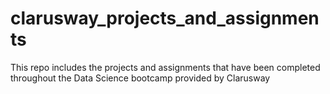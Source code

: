 # clarusway_projects_and_assignments
This repo includes the projects and assignments that have been completed throughout the Data Science bootcamp provided by Clarusway
